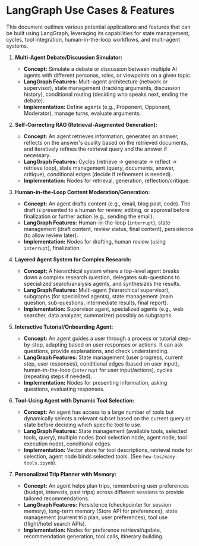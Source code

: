 # LangGraph Use Cases & Features

This document outlines various potential applications and features that can be built using LangGraph, leveraging its capabilities for state management, cycles, tool integration, human-in-the-loop workflows, and multi-agent systems.

1.  **Multi-Agent Debate/Discussion Simulator:**

    - **Concept:** Simulate a debate or discussion between multiple AI agents with different personas, roles, or viewpoints on a given topic.
    - **LangGraph Features:** Multi-agent architecture (network or supervisor), state management (tracking arguments, discussion history), conditional routing (deciding who speaks next, ending the debate).
    - **Implementation:** Define agents (e.g., Proponent, Opponent, Moderator), manage turns, evaluate arguments.

2.  **Self-Correcting RAG (Retrieval-Augmented Generation):**

    - **Concept:** An agent retrieves information, generates an answer, reflects on the answer's quality based on the retrieved documents, and iteratively refines the retrieval query and the answer if necessary.
    - **LangGraph Features:** Cycles (retrieve -> generate -> reflect -> retrieve loop), state management (query, documents, answer, critique), conditional edges (decide if refinement is needed).
    - **Implementation:** Nodes for retrieval, generation, reflection/critique.

3.  **Human-in-the-Loop Content Moderation/Generation:**

    - **Concept:** An agent drafts content (e.g., email, blog post, code). The draft is presented to a human for review, editing, or approval before finalization or further action (e.g., sending the email).
    - **LangGraph Features:** Human-in-the-loop (`interrupt`), state management (draft content, review status, final content), persistence (to allow review later).
    - **Implementation:** Nodes for drafting, human review (using `interrupt`), finalization.

4.  **Layered Agent System for Complex Research:**

    - **Concept:** A hierarchical system where a top-level agent breaks down a complex research question, delegates sub-questions to specialized search/analysis agents, and synthesizes the results.
    - **LangGraph Features:** Multi-agent (hierarchical supervisor), subgraphs (for specialized agents), state management (main question, sub-questions, intermediate results, final report).
    - **Implementation:** Supervisor agent, specialized agents (e.g., web searcher, data analyzer, summarizer) possibly as subgraphs.

5.  **Interactive Tutorial/Onboarding Agent:**

    - **Concept:** An agent guides a user through a process or tutorial step-by-step, adapting based on user responses or actions. It can ask questions, provide explanations, and check understanding.
    - **LangGraph Features:** State management (user progress, current step, user responses), conditional edges (based on user input), human-in-the-loop (`interrupt` for user input/actions), cycles (repeating steps if needed).
    - **Implementation:** Nodes for presenting information, asking questions, evaluating responses.

6.  **Tool-Using Agent with Dynamic Tool Selection:**

    - **Concept:** An agent has access to a large number of tools but dynamically selects a relevant subset based on the current query or state before deciding which specific tool to use.
    - **LangGraph Features:** State management (available tools, selected tools, query), multiple nodes (tool selection node, agent node, tool execution node), conditional edges.
    - **Implementation:** Vector store for tool descriptions, retrieval node for selection, agent node binds selected tools. (See `how-tos/many-tools.ipynb`).

7.  **Personalized Trip Planner with Memory:**
    - **Concept:** An agent helps plan trips, remembering user preferences (budget, interests, past trips) across different sessions to provide tailored recommendations.
    - **LangGraph Features:** Persistence (checkpointer for session memory), long-term memory (Store API for preferences), state management (current trip plan, user preferences), tool use (flight/hotel search APIs).
    - **Implementation:** Nodes for preference retrieval/update, recommendation generation, tool calls, itinerary building.
